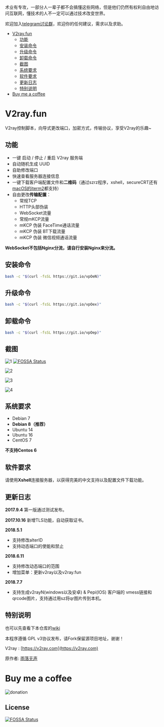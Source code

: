术业有专攻，一部分人一辈子都不会搞懂这些网络，但是他们仍然有权利自由地访问互联网，懂技术的人不一定可以通过技术改变世界。

欢迎加入[telegram讨论群](https://t.me/vimchina)，欢迎你的任何建议，需求以及求助。

<!-- vim-markdown-toc GFM -->

* [V2ray.fun](#v2rayfun)
    * [功能](#功能)
    * [安装命令](#安装命令)
    * [升级命令](#升级命令)
    * [卸载命令](#卸载命令)
    * [截图](#截图)
    * [系统要求](#系统要求)
    * [软件要求](#软件要求)
    * [更新日志](#更新日志)
    * [特别说明](#特别说明)
* [Buy me a coffee](#buy-me-a-coffee)

<!-- vim-markdown-toc -->

# V2ray.fun

V2ray控制脚本，向导式更改端口，加密方式，传输协议，享受V2ray的乐趣~


## 功能

- 一键 启动 / 停止 / 重启 V2ray 服务端
- 自动随机生成 UUID
- 自助修改端口
- 快速查看服务器连接信息
- 一键下载客户端配置文件和**二维码**（通过szrz程序，xshell，secureCRT还有[macOS的iterm2](https://github.com/tracyone/v2ray.fun/wiki/MAC使用RZ、SZ远程上传下载文件都支持)都支持）
- 自由更改**传输配置**：
  - 常规TCP
  - HTTP头部伪装
  - WebSocket流量
  - 常规mKCP流量
  - mKCP 伪装 FaceTime通话流量
  - mKCP 伪装 BT下载流量
  - mKCP 伪装 微信视频通话流量

**WebSocket不包括Nginx分流，请自行安装Nginx来分流。**

## 安装命令

```bash
bash -c "$(curl -fsSL https://git.io/vpOeN)"
```

## 升级命令
```bash
bash -c "$(curl -fsSL https://git.io/vpOex)"
```

## 卸载命令
```bash
bash -c "$(curl -fsSL https://git.io/vpOep)"
```


## 截图

![1](1.png)
[![FOSSA Status](https://app.fossa.io/api/projects/git%2Bgithub.com%2FZhai2333%2Fv2ray.fun.svg?type=shield)](https://app.fossa.io/projects/git%2Bgithub.com%2FZhai2333%2Fv2ray.fun?ref=badge_shield)

![2](2.png)

![3](3.png)

![4](4.png)

## 系统要求

- Debian 7 
- **Debian 8（推荐）**
- Ubuntu 14 
- Ubuntu 16 
- CentOS 7

**不支持Centos 6**

## 软件要求

请使用**Xshell**连接服务器，以获得完美的中文支持以及配置文件下载功能。

## 更新日志

**2017.9.4**
第一版通过测试发布。

**2017.10.16**
新增TLS功能，自动获取证书。

**2018.5.1**

- 支持修改alterID
- 支持动态端口的使能和禁止

**2018.6.11**
- 支持修改动态端口的范围
- 增加菜单：更新v2ray以及v2ray.fun

**2018.7.7**

- 支持生成v2rayN(windows以及安卓) & Pepi(IOS) 客户端的
vmess链接和qrcode图片，支持通过用sz将qr图片传到本机。

## 特别说明

也可以先查看下本仓库的[wiki](https://github.com/tracyone/v2ray.fun/wiki)

本程序遵循 GPL v3协议发布，请Fork保留源项目地址，谢谢！

V2ray : [https://v2ray.com](https://v2ray.com)

原作者: [雨落无声](https://github.com/YLWS-4617)

# Buy me a coffee

![donation](https://cloud.githubusercontent.com/assets/4246425/24827592/553bc732-1c7f-11e7-8207-284cccbc2e5c.jpg)


## License
[![FOSSA Status](https://app.fossa.io/api/projects/git%2Bgithub.com%2FZhai2333%2Fv2ray.fun.svg?type=large)](https://app.fossa.io/projects/git%2Bgithub.com%2FZhai2333%2Fv2ray.fun?ref=badge_large)